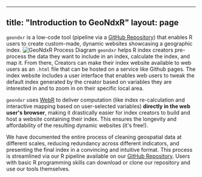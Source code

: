 
---
title: "Introduction to GeoNdxR"
layout: page
---
`geondxr` is a low-code tool (pipeline via a [GitHub Repository](https://github.com/uwescience/WaterReuseDSSG2024)) that enables R users to create custom-made, dynamic websites showcasing a geographic index.
 <img src="{{ site.url }}{{ site.baseurl }}/assets/img/process.png" alt="GeoNdxR Process Diagram">
`geondxr` helps R index creators pre-process the data they want to include in an index, calculate the index, and map it. From there, Creators can make their index website available to web users as an `.html` file that can be hosted on a service like Github pages. The index website includes a user interface that enables web users to tweak the default index generated by the creator based on variables they are interested in and to zoom in on their specific local area. 

`geondxr` uses [WebR](https://docs.r-wasm.org/webr/latest/) to deliver computation (like index re-calculation and interactive mapping based on user-selected variables) **directly in the web user's browser**, making it drastically easier for index creators to build and host a website containing their index. This ensures the longevity and affordability of the resulting dynamic websites (it's free!).

We have documented the entire process of cleaning geospatial data at different scales, reducing redundancy across different indicators, and presenting the final index in a convincing and intuitive format. This process is streamlined via our R pipeline available on our [GitHub Repository](https://github.com/uwescience/WaterReuseDSSG2024). Users with basic R programming skills can download or clone our repository and use our tools themselves. 
